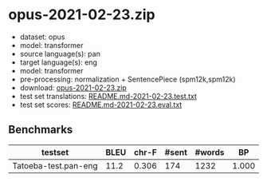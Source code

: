 # opus-2021-02-23.zip

* dataset: opus
* model: transformer
* source language(s): pan
* target language(s): eng
* model: transformer
* pre-processing: normalization + SentencePiece (spm12k,spm12k)
* download: [opus-2021-02-23.zip](https://object.pouta.csc.fi/Tatoeba-MT-models/pan-eng/opus-2021-02-23.zip)
* test set translations: [README.md-2021-02-23.test.txt](https://object.pouta.csc.fi/Tatoeba-MT-models/pan-eng/README.md-2021-02-23.test.txt)
* test set scores: [README.md-2021-02-23.eval.txt](https://object.pouta.csc.fi/Tatoeba-MT-models/pan-eng/README.md-2021-02-23.eval.txt)

## Benchmarks

| testset | BLEU  | chr-F | #sent | #words | BP |
|---------|-------|-------|-------|--------|----|
| Tatoeba-test.pan-eng 	| 11.2 	| 0.306 	| 174 	| 1232 	| 1.000 |

